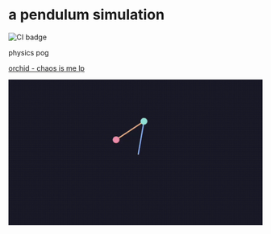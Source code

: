 # a pendulum simulation

![CI badge](https://github.com/vincent-lafouasse/Pendulum/actions/workflows/ci.yml/badge.svg)

physics pog

[orchid - chaos is me lp](https://www.youtube.com/watch?v=TrEr8sPw2J0)

![example gif](./aux/example.gif)


